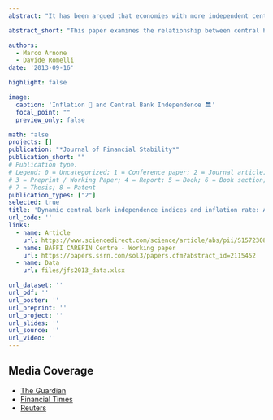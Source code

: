 ```yaml
---
abstract: "It has been argued that economies with more independent central banks experience lower inflation over time. In this paper we show that this relationship is sensitive to the methodology through which central bank independence indices are constructed. We stress the importance of employing dynamic central bank independence indices in two ways. First, we perform unit root tests with structural breaks to verify if the implementation of central bank reforms represents a structural break for the inflation rate dynamics. Second, we implement a panel data analysis. We find evidence that legislative reforms that modify the degree of independence of a central bank have a strong impact on the inflation rate dynamics. Moreover, underlying the importance of employing dynamic central bank independence indices, we confirm the negative relationship between the latter and inflation for a sample of 10 OECD countries."

abstract_short: "This paper examines the relationship between central bank independence and inflation, using dynamic indices and structural break analysis. The study confirms a negative correlation between central bank independence and inflation in 10 OECD countries, emphasizing the impact of legislative reforms on inflation dynamics."

authors:
  - Marco Arnone
  - Davide Romelli
date: '2013-09-16'

highlight: false

image:
  caption: 'Inflation 💸 and Central Bank Independence 🏛️'
  focal_point: ""
  preview_only: false

math: false
projects: []
publication: "*Journal of Financial Stability*"
publication_short: ""
# Publication type.
# Legend: 0 = Uncategorized; 1 = Conference paper; 2 = Journal article;
# 3 = Preprint / Working Paper; 4 = Report; 5 = Book; 6 = Book section;
# 7 = Thesis; 8 = Patent
publication_types: ["2"]
selected: true
title: 'Dynamic central bank independence indices and inflation rate: A new empirical exploration'
url_code: ''
links:
  - name: Article
    url: https://www.sciencedirect.com/science/article/abs/pii/S157230891300020X
  - name: BAFFI CAREFIN Centre - Working paper
    url: https://papers.ssrn.com/sol3/papers.cfm?abstract_id=2115452
  - name: Data
    url: files/jfs2013_data.xlsx

url_dataset: ''
url_pdf: ''
url_poster: ''
url_preprint: ''
url_project: ''
url_slides: ''
url_source: ''
url_video: ''
---
```



## Media Coverage

- [The Guardian](https://www.theguardian.com/article-on-central-banks)
- [Financial Times](https://www.ft.com/article-on-inflation-central-banks)
- [Reuters](https://www.reuters.com/article-on-economic-inflation-central-banks)